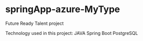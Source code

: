 # springApp-azure-MyType
Future Ready Talent project

Technology used in this project:
JAVA
Spring Boot 
PostgreSQL

